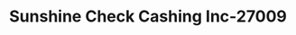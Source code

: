 ---
f_zip-code: 33935
f_state-code: FL
title: Sunshine Check Cashing Inc-27009
f_phone: 863-675-4166
f_city-only: Labelle
f_address: 435 West Hickpoochee Avenue Labelle
f_location-unique-id: '27009'
slug: sunshine-check-cashing-inc-27009
updated-on: '2024-05-30T13:46:58.046Z'
created-on: '2024-05-30T13:36:59.803Z'
published-on: '2024-05-30T13:54:32.469Z'
f_city-state: cms/city/labelle-fl.md
f_company: cms/company/sunshine-check-cashing-inc.md
f_state: cms/state/florida.md
layout: '[payday-loan].html'
tags: payday-loan
---